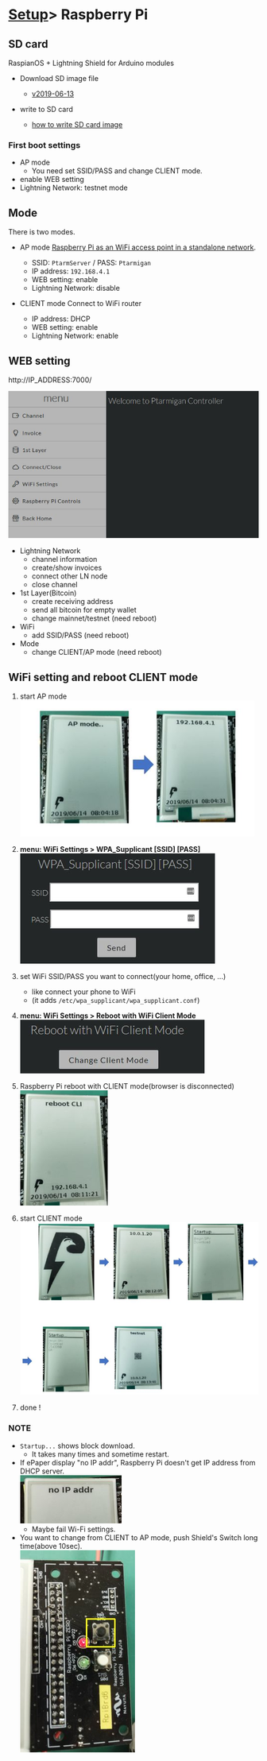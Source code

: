# [Setup](../README.md)> Raspberry Pi

## SD card

RaspianOS + Lightning Shield for Arduino modules

* Download SD image file
  * [v2019-06-13](https://drive.google.com/open?id=1Q_JDZZQq8In98TGOh1q48CRnRq-259wh)

* write to SD card
  * [how to write SD card image](https://www.raspberrypi.org/documentation/installation/installing-images/README.md)

### First boot settings

* AP mode
  * You need set SSID/PASS and change CLIENT mode.
* enable WEB setting
* Lightning Network: testnet mode

## Mode

There is two modes.

* AP mode
  [Raspberry Pi as an WiFi access point in a standalone network](https://www.raspberrypi.org/documentation/configuration/wireless/access-point.md).

  * SSID: `PtarmServer` / PASS: `Ptarmigan`
  * IP address: `192.168.4.1`
  * WEB setting: enable
  * Lightning Network: disable

* CLIENT mode
  Connect to WiFi router
  * IP address: DHCP
  * WEB setting: enable
  * Lightning Network: enable

## WEB setting

http://IP_ADDRESS:7000/

![web setting](images/web_settings.jpg)

* Lightning Network
  * channel information
  * create/show invoices
  * connect other LN node
  * close channel
* 1st Layer(Bitcoin)
  * create receiving address
  * send all bitcoin for empty wallet
  * change mainnet/testnet (need reboot)
* WiFi
  * add SSID/PASS (need reboot)
* Mode
  * change CLIENT/AP mode (need reboot)

## WiFi setting and reboot CLIENT mode

1. start AP mode  
   ![apstart](images/wifi_00.jpg)

2. **menu: WiFi Settings > WPA_Supplicant [SSID] [PASS]**  
   ![ssid](images/wifi_01.jpg)

3. set WiFi SSID/PASS you want to connect(your home, office, ...)
   * like connect your phone to WiFi
   * (it adds `/etc/wpa_supplicant/wpa_supplicant.conf`)

4. **menu: WiFi Settings > Reboot with WiFi Client Mode**  
   ![cli](images/wifi_02.jpg)

5. Raspberry Pi reboot with CLIENT mode(browser is disconnected)  
   ![reboot](images/wifi_03.jpg)

6. start CLIENT mode  
   ![cli](images/wifi_04.jpg)

7. done !

### NOTE

* `Startup...` shows block download.
  * It takes many times and sometime restart.
* If ePaper display "no IP addr", Raspberry Pi doesn't get IP address from DHCP server.  
  ![noipaddr](images/noipaddr.jpg)
  * Maybe fail Wi-Fi settings.  
* You want to change from CLIENT to AP mode, push Shield's Switch long time(above 10sec).  
  ![cli](images/emer_01.jpg)
